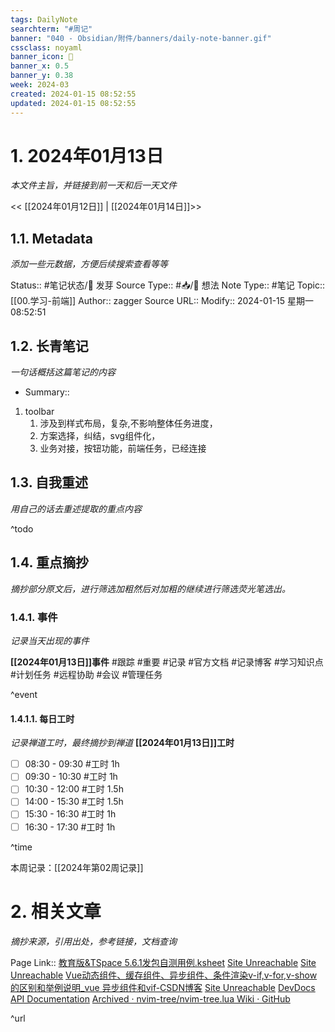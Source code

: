```yaml
---
tags: DailyNote
searchterm: "#周记"
banner: "040 - Obsidian/附件/banners/daily-note-banner.gif"
cssclass: noyaml
banner_icon: 💌
banner_x: 0.5
banner_y: 0.38
week: 2024-03
created: 2024-01-15 08:52:55
updated: 2024-01-15 08:52:55
---
```


# 1. 2024年01月13日

_本文件主旨，并链接到前一天和后一天文件_

<< [[2024年01月12日]] | [[2024年01月14日]]>>

## 1.1. Metadata

_添加一些元数据，方便后续搜索查看等等_

Status:: #笔记状态/🌱 发芽
Source Type:: #📥/💭 想法 
Note Type:: #笔记
Topic:: [[00.学习-前端]]
Author:: zagger
Source URL::
Modify:: 2024-01-15 星期一 08:52:51

## 1.2. 长青笔记

_一句话概括这篇笔记的内容_

- Summary::
1. toolbar 
	1. 涉及到样式布局，复杂,不影响整体任务进度，
	2. 方案选择，纠结，svg组件化，
	3. 业务对接，按钮功能，前端任务，已经连接


## 1.3. 自我重述

_用自己的话去重述提取的重点内容_

^todo

## 1.4. 重点摘抄

_摘抄部分原文后，进行筛选加粗然后对加粗的继续进行筛选荧光笔选出。_

### 1.4.1. 事件

_记录当天出现的事件_

**[[2024年01月13日]]事件** 
#跟踪 #重要 #记录 #官方文档 #记录博客 #学习知识点 #计划任务 #远程协助 #会议 #管理任务

^event

#### 1.4.1.1. 每日工时

_记录禅道工时，最终摘抄到禅道_
**[[2024年01月13日]]工时**
- [ ] 08:30 - 09:30 #工时  1h
- [ ] 09:30 - 10:30 #工时  1h
- [ ] 10:30 - 12:00 #工时  1.5h
- [ ] 14:00 - 15:30 #工时  1.5h
- [ ] 15:30 - 16:30 #工时  1h
- [ ] 16:30 - 17:30 #工时  1h

^time

本周记录：[[2024年第02周记录]]

# 2. 相关文章

_摘抄来源，引用出处，参考链接，文档查询_

Page Link::
[教育版&TSpace 5.6.1发包自测用例.ksheet](https://docs.wps.cn/l/caGxu2KyhQkh)
[Site Unreachable](https://172.16.65.142/view-front/#/gateway/mydesktop)
[Site Unreachable](https://www.kdocs.cn/l/cncngxEcagIY)
[Vue动态组件、缓存组件、异步组件、条件渲染v-if,v-for,v-show的区别和举例说明\_vue 异步组件和vif-CSDN博客](https://blog.csdn.net/weixin_56542608/article/details/134964554)
[Site Unreachable](https://iviewui.com/view-ui-plus/component/form/form)
[DevDocs API Documentation](https://devdocs.io/)
[Archived · nvim-tree/nvim-tree.lua Wiki · GitHub](https://github.com/nvim-tree/nvim-tree.lua/wiki/Archived#alternative-default-mappings)

^url
